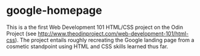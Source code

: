 # google-homepage

This is a the first Web Development 101 HTML/CSS project on the Odin Project (see http://www.theodinproject.com/web-development-101/html-css). The project entails roughly recreating the Google landing page from a cosmetic standpoint using HTML and CSS skills learned thus far.